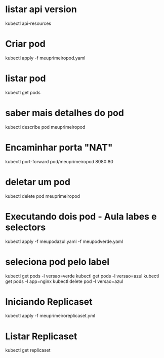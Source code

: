 # listar api version
kubectl api-resources
# Criar pod
kubectl apply -f meuprimeiropod.yaml
# listar pod
kubectl get pods
# saber mais detalhes do pod
kubectl describe pod meuprimeiropod
# Encaminhar porta "NAT"
kubectl port-forward pod/meuprimeiropod 8080:80
# deletar um pod
kubectl delete pod meuprimeiropod
# Executando dois pod - Aula labes e selectors
kubectl apply -f meupodazul.yaml -f meupodverde.yaml
# seleciona pod pelo label
kubectl get pods -l versao=verde
kubectl get pods -l versao=azul
kubectl get pods -l app=nginx
kubectl delete pod -l versao=azul
# Iniciando Replicaset
kubectl apply -f meuprimeiroreplicaset.yml
# Listar Replicaset
kubectl get replicaset



